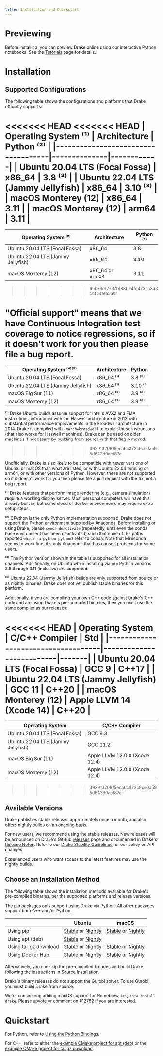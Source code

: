 ```yaml
---
title: Installation and Quickstart
---
```


# Previewing

Before installing, you can preview Drake online using our interactive Python
notebooks. See the [Tutorials](/index.html#tutorials) page for details.

# Installation

## Supported Configurations

The following table shows the configurations and platforms that Drake
officially supports:

<<<<<<< HEAD
<<<<<<< HEAD
| Operating System ⁽¹⁾               | Architecture | Python ⁽²⁾ |
|------------------------------------|--------------|------------|
| Ubuntu 20.04 LTS (Focal Fossa)     | x86_64       | 3.8 ⁽³⁾    |
| Ubuntu 22.04 LTS (Jammy Jellyfish) | x86_64       | 3.10 ⁽³⁾   |
| macOS Monterey (12)                | x86_64       | 3.11       |
| macOS Monterey (12)                | arm64        | 3.11       |
=======
| Operating System ⁽²⁾               | Architecture     | Python ⁽¹⁾ |
|------------------------------------|------------------|------------|
| Ubuntu 20.04 LTS (Focal Fossa)     | x86_64           | 3.8        |
| Ubuntu 22.04 LTS (Jammy Jellyfish) | x86_64           | 3.10       |
| macOS Monterey (12)                | x86_64 or arm64  | 3.11       |
>>>>>>> 65b76e12737b188b94fc473aa3d3c4fb4fea5a0f

"Official support" means that we have Continuous Integration test coverage to
notice regressions, so if it doesn't work for you then please file a bug report.
=======
| Operating System ⁽⁴⁾⁽⁵⁾            | Architecture | Python   |
|------------------------------------|--------------|----------|
| Ubuntu 20.04 LTS (Focal Fossa)     | x86_64 ⁽¹⁾   | 3.8 ⁽³⁾  |
| Ubuntu 22.04 LTS (Jammy Jellyfish) | x86_64 ⁽¹⁾   | 3.10 ⁽³⁾ |
| macOS Big Sur (11)                 | x86_64 ⁽²⁾   | 3.9 ⁽³⁾  |
| macOS Monterey (12)                | x86_64 ⁽²⁾   | 3.9 ⁽³⁾  |

⁽¹⁾ Drake Ubuntu builds assume support for Intel's AVX2 and FMA instructions,
introduced with the Haswell architecture in 2013 with substantial performance
improvements in the Broadwell architecture in 2014. Drake is compiled with
`-march=broadwell` to exploit these instructions (that also works for Haswell
machines). Drake can be used on older machines if necessary by building from
source with that
[flag](https://github.com/RobotLocomotion/drake/blob/77642cc9/math/BUILD.bazel#L288)
removed.
>>>>>>> 39291320815eca6c872c9ce0a595d643d0acf87c

Unofficially, Drake is also likely to be compatible with newer versions of
Ubuntu or macOS than what are listed, or with Ubuntu 22.04 running on arm64, or
with other versions of Python. However, these are not supported so if it doesn't
work for you then please file a pull request with the fix, not a bug report.

⁽¹⁾ Drake features that perform image rendering (e.g., camera simulation)
require a working display server.  Most personal computers will have this
already built in, but some cloud or docker environments may require extra
setup steps.

⁽²⁾ CPython is the only Python implementation supported. Drake does not support
the Python environment supplied by Anaconda. Before installing or using Drake,
please `conda deactivate` (repeatedly, until even the conda base environment has
been deactivated) such that none of the paths reported `which -a python python3`
refer to conda. Note that Miniconda seems to work fine; it's only Anaconda that
has caused problems for some users.

⁽³⁾ The Python version shown in the table is supported for all installation
channels. Additionally, on Ubuntu when installing via ``pip`` Python versions
3.8 through 3.11 (inclusive) are supported.

⁽⁵⁾ Ubuntu 22.04 (Jammy Jellyfish) builds are only supported from source or
as nightly binaries. Drake does not yet publish stable binaries for this
platform.

Additionally, if you are compiling your own C++ code against Drake's C++ code
and are using Drake's pre-compiled binaries, then you must use the same
compiler as our releases:

<<<<<<< HEAD
| Operating System                   | C/C++ Compiler           | Std   |
|------------------------------------|--------------------------|-------|
| Ubuntu 20.04 LTS (Focal Fossa)     | GCC 9                    | C++17 |
| Ubuntu 22.04 LTS (Jammy Jellyfish) | GCC 11                   | C++20 |
| macOS Monterey (12)                | Apple LLVM 14 (Xcode 14) | C++20 |
=======
| Operating System                   | C/C++ Compiler                 |
|------------------------------------|--------------------------------|
| Ubuntu 20.04 LTS (Focal Fossa)     | GCC 9.3                        |
| Ubuntu 22.04 LTS (Jammy Jellyfish) | GCC 11.2                       |
| macOS Big Sur (11)                 | Apple LLVM 12.0.0 (Xcode 12.4) |
| macOS Monterey (12)                | Apple LLVM 12.0.0 (Xcode 12.4) |
>>>>>>> 39291320815eca6c872c9ce0a595d643d0acf87c

## Available Versions

Drake publishes stable releases approximately once a month, and also
offers nightly builds on an ongoing basis.

For new users, we recommend using the stable releases.  New releases
will be announced on Drake's GitHub
[releases](https://github.com/RobotLocomotion/drake/releases) page and
documented in Drake's [Release Notes](/release_notes/release_notes.html).
Refer to our [Drake Stability Guidelines](/stable.html) for our policy
on API changes.

Experienced users who want access to the latest features may use the
nightly builds.

## Choose an Installation Method

The following table shows the installation methods available for Drake's
pre-compiled binaries, per the supported platforms and release versions.

The pip packages only support using Drake via Python.
All other packages support both C++ and/or Python.

|                       | Ubuntu | macOS |
|-----------------------|--------|-------|
| Using pip             | [Stable](/pip.html#stable-releases) or [Nightly](/pip.html#nightly-releases) | [Stable](/pip.html#stable-releases) or [Nightly](/pip.html#nightly-releases) |
| Using apt (deb)       | [Stable](/apt.html#stable-releases) or [Nightly](/apt.html#nightly-releases) | |
| Using tar.gz download | [Stable](/from_binary.html#stable-releases) or [Nightly](/from_binary.html#nightly-releases) | [Stable](/from_binary.html#stable-releases) or [Nightly](/from_binary.html#nightly-releases) |
| Using Docker Hub      | [Stable](/docker.html#stable-releases) or [Nightly](/docker.html#nightly-releases) | [Stable](/docker.html#stable-releases) or [Nightly](/docker.html#nightly-releases) |

Alternatively, you can skip the pre-compiled binaries and build Drake
following the instructions in [Source Installation](/from_source.html).

Drake's binary releases do not support the Gurobi solver.
To use Gurobi, you must build Drake from source.

We're considering adding macOS support for Homebrew, i.e., ``brew install
drake``.  Please upvote or comment on
[#12782](https://github.com/RobotLocomotion/drake/issues/12782)
if you are interested.

# Quickstart

For Python, refer to
[Using the Python Bindings](/python_bindings.html#using-the-python-bindings).

For C++, refer to either the
[example CMake project for apt (deb)](https://github.com/RobotLocomotion/drake-external-examples/tree/main/drake_cmake_installed_apt)
or the
[example CMake project for tar.gz download](https://github.com/RobotLocomotion/drake-external-examples/tree/main/drake_cmake_installed).
